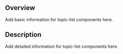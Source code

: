 ## Overview

Add basic information for topic-list components here.

## Description

Add detailed information for topic-list components here.
